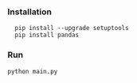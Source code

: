 ### Installation
```
  pip install --upgrade setuptools
  pip install pandas
```
### Run
``` python main.py ```
